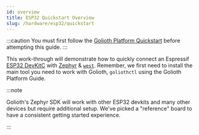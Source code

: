 ```yaml
---
id: overview
title: ESP32 Quickstart Overview
slug: /hardware/esp32/quickstart
---
```


:::caution
You must first follow the [Golioth Platform Quickstart](/services/getting-started/) before attempting this guide.
:::

This work-through will demonstrate how to quickly connect an Espressif [ESP32 DevKitC](https://docs.espressif.com/projects/esp-idf/en/latest/esp32/hw-reference/esp32/get-started-devkitc.html) with [Zephyr](https://www.zephyrproject.org) & [`west`](https://docs.zephyrproject.org/latest/guides/west/index.html). Remember, we first need to install the main tool you need to work with Golioth, `goliothctl` using the Golioth Platform Guide. 

:::note

Golioth's Zephyr SDK will work with other ESP32 devkits and many other devices but require additional setup. We've picked a "reference" board to have a consistent getting started experience.

:::
